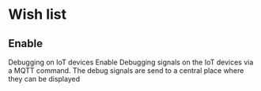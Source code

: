 # Wish list

## Enable
Debugging on IoT devices
Enable Debugging signals on the IoT devices via a MQTT command. The debug signals are send to a central place where
they can be displayed

